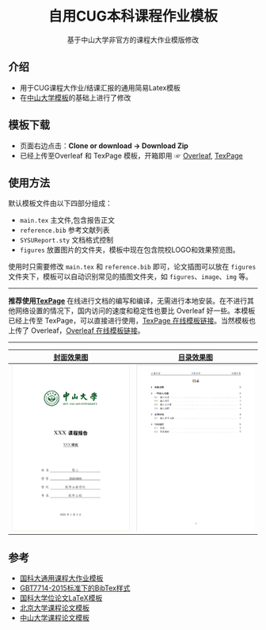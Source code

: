 <h1 align="center">
  自用CUG本科课程作业模板
</h1>

<p align="center">
  基于中山大学非官方的课程大作业模版修改
</p>


## 介绍
- 用于CUG课程大作业/结课汇报的通用简易Latex模板
- 在[中山大学模板](https://www.texpage.com/template/21db014e-5065-448c-a6f2-545b983aee2d)的基础上进行了修改

## 模板下载

* 页面右边点击：**Clone or download -> Download Zip**
* 已经上传至Overleaf 和 TexPage 模板，开箱即用 ☞ [Overleaf](https://www.overleaf.com/latex/templates/sysu-latex-template/dxwrhzbydxyq), [TexPage](https://www.texpage.com/template/21db014e-5065-448c-a6f2-545b983aee2d) 

## 使用方法
默认模板文件由以下四部分组成：

- `main.tex` 主文件,包含报告正文
- `reference.bib` 参考文献列表
- `SYSUReport.sty` 文档格式控制
- `figures` 放置图片的文件夹，模板中现在包含院校LOGO和效果预览图。

使用时只需要修改 `main.tex` 和 `reference.bib` 即可，论文插图可以放在 `figures` 文件夹下，模板可以自动识别常见的插图文件夹，如 `figures`、`image`、`img` 等。

--------- 
**推荐使用[TexPage](https://www.texpage.com/)** 在线进行文档的编写和编译，无需进行本地安装。在不进行其他网络设置的情况下，国内访问的速度和稳定性也要比 Overleaf 好一些。本模板已经上传至 TexPage，可以直接进行使用，[TexPage 在线模板链接](https://www.texpage.com/template/21db014e-5065-448c-a6f2-545b983aee2d)。当然模板也上传了 Overleaf，[Overleaf 在线模板链接](https://www.overleaf.com/latex/templates/sysu-latex-template/dxwrhzbydxyq)。

---------

|  [封面效果图](https://github.com/NorthSecond/SYSU_Latex_Template/blob/main/figures/sysu_report.png) |  [目录效果图](https://github.com/NorthSecond/Latex_Template/blob/main/figures/index.png)| 
|:---:|:---:|
| ![](https://github.com/NorthSecond/SYSU_Latex_Template/blob/main/figures/sysu_report.png?raw=true) | ![](https://github.com/NorthSecond/SYSU_Latex_Template/blob/main/figures/index.png?raw=true)| 

## 参考

+ [国科大通用课程大作业模板](https://github.com/jweihe/UCAS_Latex_Template)
+ [GBT7714-2015标准下的BibTex样式](https://github.com/zepinglee/gbt7714-bibtex-style)
+ [国科大学位论文LaTeX模板](https://github.com/mohuangrui/ucasthesis)
+ [北京大学课程论文模板](https://www.overleaf.com/latex/templates/bei-jing-da-xue-ke-cheng-lun-wen-mo-ban/yntmqcktrzfh)
+ [中山大学课程论文模板](https://www.texpage.com/template/21db014e-5065-448c-a6f2-545b983aee2d)